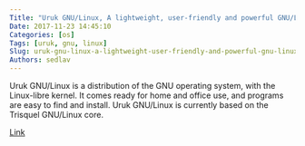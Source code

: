 ```yaml
---
Title: "Uruk GNU/Linux, A lightweight, user-friendly and powerful GNU/Linux distribution"
Date: 2017-11-23 14:45:10
Categories: [os]
Tags: [uruk, gnu, linux]
Slug: uruk-gnu-linux-a-lightweight-user-friendly-and-powerful-gnu-linux-distribution
Authors: sedlav
---
```


Uruk GNU/Linux is a distribution of the GNU operating system, with the Linux-libre kernel. It comes ready for home and office use, and programs are easy to find and install. Uruk GNU/Linux is currently based on the Trisquel GNU/Linux core.

[Link](https://urukproject.org/dist)
